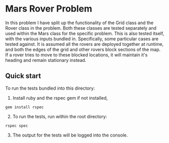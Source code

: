 Mars Rover Problem
======

In this problem I have split up the functionality of the Grid class and the Rover class in the problem. Both these classes are tested separately and used within the Mars class for the specific problem. This is also tested itself, with the various inputs bundled in. Specifically, some particular cases are tested against. It is assumed all the rovers are deployed together at runtime, and both the edges of the grid and other rovers block sections of the map. If a rover tries to move to these blocked locations, it will maintain it's heading and remain stationary instead.

Quick start
------

To run the tests bundled into this directory:

1. Install ruby and the rspec gem if not installed,
```
gem install rspec
```

2. To run the tests, run within the root directory:
```
rspec spec
```

3. The output for the tests will be logged into the console.